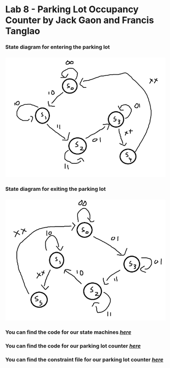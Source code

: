 # Lab 8 - Parking Lot Occupancy Counter by Jack Gaon and Francis Tanglao

### State diagram for entering the parking lot
### ![State diagram](https://github.com/fctanglao/DigitalLogicDesignUsingVerilogLabs/blob/main/Lab%208/entering%20state%20diagram.png)

### State diagram for exiting the parking lot
### ![State diagram](https://github.com/fctanglao/DigitalLogicDesignUsingVerilogLabs/blob/main/Lab%208/exiting%20state%20diagram.png)

### You can find the code for our state machines [*here*](https://github.com/fctanglao/DigitalLogicDesignUsingVerilogLabs/blob/main/Lab%208/parking_lot_fsm.v)
### You can find the code for our parking lot counter [*here*](https://github.com/fctanglao/DigitalLogicDesignUsingVerilogLabs/blob/main/Lab%208/parking_lot.v)
### You can find the constraint file for our parking lot counter [*here*](https://github.com/fctanglao/DigitalLogicDesignUsingVerilogLabs/blob/main/Lab%208/Nexys-A7-100T-Master.xdc)
